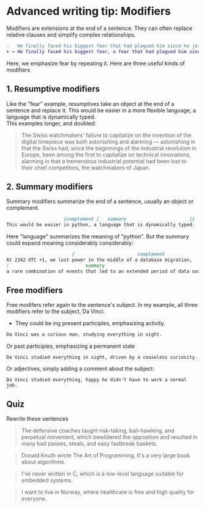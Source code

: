 # Advanced writing tip: Modifiers

Modifiers are extensions at the end of a sentence. They can often replace relative clauses and simplify complex relationships.

```diff
-   He finally faced his biggest fear that had plagued him since he joined the team.
+ → He finally faced his biggest fear, a fear that had plagued him since he joined the team.
```
Here, we emphasize fear by repeating it.
Here are three useful kinds of modifiers

## 1. Resumptive modifiers

Like the "fear" example, resumptives take an object at the end of a sentence and replace it.
This would be easier in a more flexible language, a language that is dynamically typed.    
This examples longer, and doubled:

> The Swiss watchmakers' failure to capitalize on the invention of the digital timepiece was both astonishing and alarming — astonishing in that the Swiss had, since the beginnings of the industrial revolution in Europe, been among the first to capitalize on technical innovations, alarming in that a tremendous industrial potential had been lost to their chief competitors, the watchmakers of Japan.


## 2. Summary modifiers

Summary modifiers summarize the end of a sentence, usually an object or complement.


```markdown
                     {complement [   summary                       ]} 
This would be easier in python, a language that is dynamically typed.
```

Here "language" summarizes the meaning of "python". But the summary  could expand meaning considerably considerably:

```markdown
                        {                       complement                                           
At 2342 UTC +1, we lost power in the middle of a database migration,
[                            summary                                             ]} 
a rare combination of events that led to an extended period of data unavailability.
```
## Free modifiers

Free modifers refer again to the sentence's subject. In my example, all three modifiers refer to the subject, Da Vinci.

* They could be ing present participles, emphasizing activity.

```txt
Da Vinci was a curious man, studying everything in sight.
```

Or past participles, emphasizing a permanent state

```
Da Vinci studied everything in sight, driven by a ceaseless curiosity.
```

Or adjectives, simply adding a comment about the subject:

```text
Da Vinci studied everything, happy he didn't have to work a normal job.
```
## Quiz

Rewrite these sentences

>The defensive coaches taught risk-taking, ball-hawking, and perpetual movement, which bewildered the opposition and resulted in many bad passes, steals, and easy fastbreak baskets. 

>Donald Knuth wrote The Art of Programming. It's a very large book about algorithms.

>I've never written in C, which is a low-level language suitable for embedded systems.

>I want to live in Norway, where healthcare is free and high quality for everyone.

